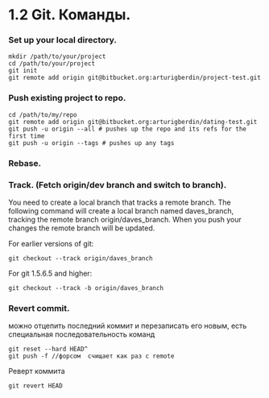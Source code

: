 1.2 Git. Команды.
==

### Set up your local directory.

```
mkdir /path/to/your/project
cd /path/to/your/project
git init
git remote add origin git@bitbucket.org:arturigberdin/project-test.git
```

### Push existing project to repo.

```
cd /path/to/my/repo
git remote add origin git@bitbucket.org:arturigberdin/dating-test.git
git push -u origin --all # pushes up the repo and its refs for the first time
git push -u origin --tags # pushes up any tags
```

### Rebase.


### Track. (Fetch origin/dev branch and switch to branch).

You need to create a local branch that tracks a remote branch. The following command will create a local branch named daves_branch, tracking the remote branch origin/daves_branch. When you push your changes the remote branch will be updated.

For earlier versions of git:
```
git checkout --track origin/daves_branch
```
For git 1.5.6.5 and higher:
```
git checkout --track -b origin/daves_branch
```

### Revert commit.

можно отцепить последний коммит и перезаписать его новым, есть специальная последовательность команд

```
git reset --hard HEAD^
git push -f //форсом  счищает как раз с remote
```

Реверт коммита

```
git revert HEAD
```

